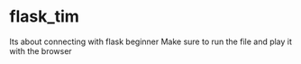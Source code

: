 # flask_tim
Its about connecting with flask beginner
Make sure to run the file and play it with the browser
